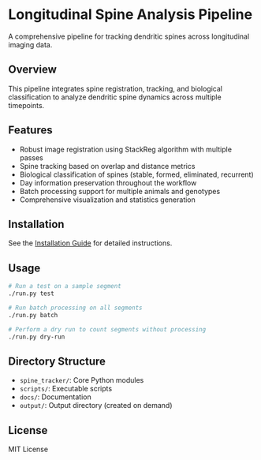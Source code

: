 # Longitudinal Spine Analysis Pipeline

A comprehensive pipeline for tracking dendritic spines across longitudinal imaging data.

## Overview

This pipeline integrates spine registration, tracking, and biological classification to analyze dendritic spine dynamics across multiple timepoints.

## Features

- Robust image registration using StackReg algorithm with multiple passes
- Spine tracking based on overlap and distance metrics
- Biological classification of spines (stable, formed, eliminated, recurrent)
- Day information preservation throughout the workflow
- Batch processing support for multiple animals and genotypes
- Comprehensive visualization and statistics generation

## Installation

See the [Installation Guide](docs/installation.md) for detailed instructions.

## Usage

```bash
# Run a test on a sample segment
./run.py test

# Run batch processing on all segments
./run.py batch

# Perform a dry run to count segments without processing
./run.py dry-run
```

## Directory Structure

- `spine_tracker/`: Core Python modules
- `scripts/`: Executable scripts
- `docs/`: Documentation
- `output/`: Output directory (created on demand)

## License

MIT License

